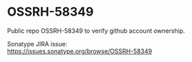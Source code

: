 # OSSRH-58349
Public repo OSSRH-58349 to verify github account ownership.

Sonatype JIRA issue:  
https://issues.sonatype.org/browse/OSSRH-58349
